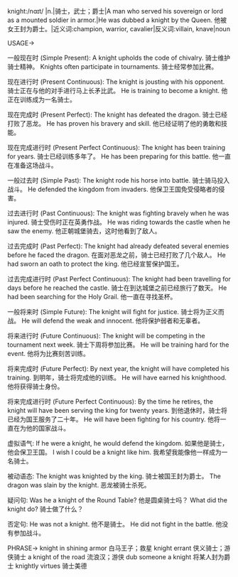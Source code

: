 knight:/nɑɪt/ |n.|骑士，武士；爵士|A man who served his sovereign or lord as a mounted soldier in armor.|He was dubbed a knight by the Queen. 他被女王封为爵士。|近义词:champion, warrior, cavalier|反义词:villain, knave|noun

USAGE->

一般现在时 (Simple Present):
A knight upholds the code of chivalry. 骑士维护骑士精神。
Knights often participate in tournaments. 骑士经常参加比赛。

现在进行时 (Present Continuous):
The knight is jousting with his opponent. 骑士正在与他的对手进行马上长矛比武。
He is training to become a knight. 他正在训练成为一名骑士。

现在完成时 (Present Perfect):
The knight has defeated the dragon. 骑士已经打败了恶龙。
He has proven his bravery and skill. 他已经证明了他的勇敢和技能。

现在完成进行时 (Present Perfect Continuous):
The knight has been training for years. 骑士已经训练多年了。
He has been preparing for this battle. 他一直在准备这场战斗。

一般过去时 (Simple Past):
The knight rode his horse into battle. 骑士骑马投入战斗。
He defended the kingdom from invaders. 他保卫王国免受侵略者的侵害。

过去进行时 (Past Continuous):
The knight was fighting bravely when he was injured. 骑士受伤时正在英勇作战。
He was riding towards the castle when he saw the enemy. 他正朝城堡骑去，这时他看到了敌人。

过去完成时 (Past Perfect):
The knight had already defeated several enemies before he faced the dragon. 在面对恶龙之前，骑士已经打败了几个敌人。
He had sworn an oath to protect the king. 他已经宣誓保护国王。

过去完成进行时 (Past Perfect Continuous):
The knight had been travelling for days before he reached the castle.  骑士在到达城堡之前已经旅行了数天。
He had been searching for the Holy Grail. 他一直在寻找圣杯。

一般将来时 (Simple Future):
The knight will fight for justice. 骑士将为正义而战。
He will defend the weak and innocent. 他将保护弱者和无辜者。

将来进行时 (Future Continuous):
The knight will be competing in the tournament next week. 骑士下周将参加比赛。
He will be training hard for the event. 他将为比赛刻苦训练。

将来完成时 (Future Perfect):
By next year, the knight will have completed his training. 到明年，骑士将完成他的训练。
He will have earned his knighthood. 他将获得骑士身份。

将来完成进行时 (Future Perfect Continuous):
By the time he retires, the knight will have been serving the king for twenty years. 到他退休时，骑士将已经为国王服务了二十年。
He will have been fighting for his country. 他将一直在为他的国家战斗。


虚拟语气:
If he were a knight, he would defend the kingdom. 如果他是骑士，他会保卫王国。
I wish I could be a knight like him. 我希望我能像他一样成为一名骑士。

被动语态:
The knight was knighted by the king. 骑士被国王封为爵士。
The dragon was slain by the knight. 恶龙被骑士杀死。

疑问句:
Was he a knight of the Round Table? 他是圆桌骑士吗？
What did the knight do? 骑士做了什么？

否定句:
He was not a knight. 他不是骑士。
He did not fight in the battle. 他没有参加战斗。


PHRASE->
knight in shining armor  白马王子；救星
knight errant  侠义骑士；游侠骑士
a knight of the road  流浪汉；游侠
dub someone a knight  将某人封为爵士
knightly virtues  骑士美德
